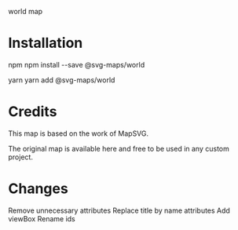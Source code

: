 world map


# Installation
npm
npm install --save @svg-maps/world

yarn
yarn add @svg-maps/world

# Credits
This map is based on the work of MapSVG.

The original map is available here and free to be used in any custom project.

# Changes
Remove unnecessary attributes
Replace title by name attributes
Add viewBox
Rename ids
